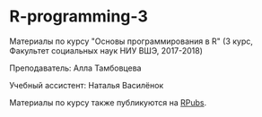 # R-programming-3

Материалы по курсу "Основы программирования в R" (3 курс, Факультет социальных наук НИУ ВШЭ, 2017-2018)

Преподаватель: Алла Тамбовцева

Учебный ассистент: Наталья Василёнок

Материалы по курсу также публикуются на [RPubs](http://rpubs.com/AllaT/).

